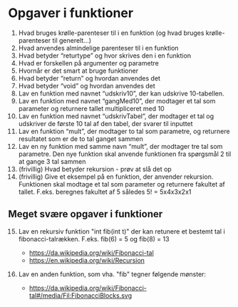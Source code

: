 # Opgaver i funktioner

1. Hvad bruges krølle-parenteser til i en funktion (og hvad bruges krølle-parenteser til generelt...)
2. Hvad anvendes almindelige parenteser til i en funktion
3. Hvad betyder “returtype” og hvor skrives den i en funktion
4. Hvad er forskellen på argumenter og parametre
5. Hvornår er det smart at bruge funktioner
6. Hvad betyder “return” og hvordan anvendes det
7. Hvad betyder “void” og hvordan anvendes det
8. Lav en funktion med navnet “udskriv10”, der kan udskrive 10-tabellen.
9. Lav en funktion med navnet “gangMed10”, der modtager et tal som parameter og returnere tallet multipliceret med 10
10. Lav en funktion med navnet “udskrivTabel”, der modtager et tal og udskriver de første 10 tal af den tabel, der svarer til inputtet   
11. Lav en funktion “mult”, der modtager to tal som parametre, og returnere resultatet som er de to tal ganget sammen
12. Lav en ny funktion med samme navn “mult”, der modtager tre tal som parametre. Den nye funktion skal anvende funktionen fra spørgsmål 2 til at gange 3 tal sammen
13. (frivillig) Hvad betyder rekursion - prøv at slå det op
14. (frivillig) Give et eksempel på en funktion, der anvender rekursion. Funktionen skal modtage et tal som parameter og returnere fakultet af tallet.
F.eks.  beregnes fakultet af 5 således 5! = 5x4x3x2x1


## Meget svære opgaver i funktioner

15. Lav en rekursiv funktion "int fib(int t)" der kan retunere et bestemt tal i fibonacci-talrækken. F.eks. fib(6) = 5 og fib(8) = 13 
    - https://da.wikipedia.org/wiki/Fibonacci-tal
    - https://en.wikipedia.org/wiki/Recursion

16. Lav en anden funktion, som vha. "fib" tegner følgende mønster:
    - https://da.wikipedia.org/wiki/Fibonacci-tal#/media/Fil:FibonacciBlocks.svg
